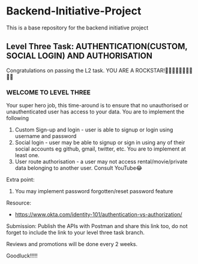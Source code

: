 # Backend-Initiative-Project
This is a base repository for the backend initiative project

## Level Three Task: AUTHENTICATION(CUSTOM, SOCIAL LOGIN) AND AUTHORISATION
Congratulations on passing the L2 task. YOU ARE A ROCKSTAR!💃🏽💃🏽💃🏽💃🏽💃🏽

### WELCOME TO LEVEL THREE

Your super hero job, this time-around is to ensure that no unauthorised or unauthenticated user has access to your data. You are to implement the following

1. Custom Sign-up and login - user is able to signup or login using username and password
2. Social login - user may be able to signup or sign in using any of their social accounts eg github, gmail, twitter, etc. You are to implement at least one.
3. User route authorisation - a user may not access rental/movie/private data belonging to another user. Consult YouTube😂

Extra point:
1. You may implement password forgotten/reset password feature

Resource:
- https://www.okta.com/identity-101/authentication-vs-authorization/

Submission: Publish the APIs with Postman and share this link too, do not forget to include the link to your level three task branch.

Reviews and promotions will be done every 2 weeks.

Goodluck!!!!!
